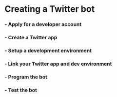 # Creating a Twitter bot
### - Apply for a developer account
### - Create a Twitter app
### - Setup a development environment
### - Link your Twitter app and dev environment
### - Program the bot
### - Test the bot
